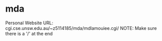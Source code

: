 # mda
Personal Website
URL: cgi.cse.unsw.edu.au/~z5114185/mda/mdlamouiee.cgi/
NOTE: Make sure there is a '/' at the end
